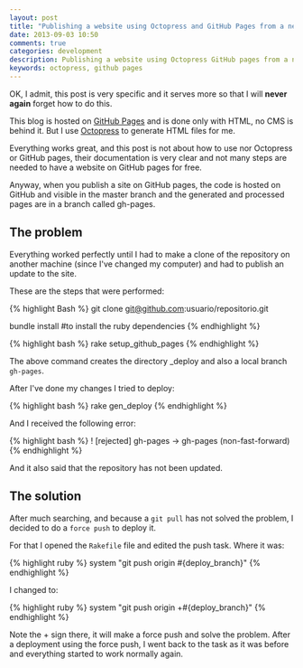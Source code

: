 ```yaml
---
layout: post
title: "Publishing a website using Octopress and GitHub Pages from a new computer"
date: 2013-09-03 10:50
comments: true
categories: development
description: Publishing a website using Octopress GitHub pages from a new computer
keywords: octopress, github pages
---
```

OK, I admit, this post is very specific and it serves more so that I will **never again** forget how to do this.

This blog is hosted on [GitHub Pages](http://pages.github.com) and is done only with HTML, no CMS is behind it. But I use [Octopress](http://octopress.org) to generate HTML files for me.

Everything works great, and this post is not about how to use nor Octopress or GitHub pages, their documentation is very clear and not many steps are needed to have a website on GitHub pages for free.

Anyway, when you publish a site on GitHub pages, the code is hosted on GitHub and visible in the master branch and the generated and processed pages are in a branch called gh-pages.

## The problem

Everything worked perfectly until I had to make a clone of the repository on another machine (since I've changed my computer) and had to publish an update to the site.

These are the steps that were performed:

{% highlight Bash %}
git clone git@github.com:usuario/repositorio.git

bundle install #to install the ruby dependencies
{% endhighlight %}

{% highlight bash %}
rake setup_github_pages
{% endhighlight %}

The above command creates the directory _deploy and also a local branch `gh-pages`.

After I've done my changes I tried to deploy:

{% highlight bash %}
rake gen_deploy
{% endhighlight %}

And I received the following error:

{% highlight bash %}
! [rejected]     gh-pages -> gh-pages (non-fast-forward)
{% endhighlight %}

And it also said that the repository has not been updated.

## The solution

After much searching, and because a `git pull` has not solved the problem, I decided to do a `force push` to deploy it.

For that I opened the `Rakefile` file and edited the push task. Where it was:

{% highlight ruby %}
system "git push origin #{deploy_branch}"
{% endhighlight %}

I changed to:

{% highlight ruby %}
system "git push origin +#{deploy_branch}"
{% endhighlight %}

Note the + sign there, it will make a force push and solve the problem. After a deployment using the force push, I went back to the task as it was before and everything started to work normally again.
